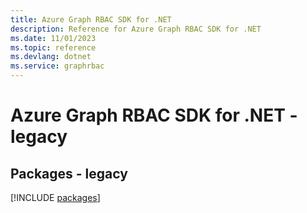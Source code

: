 ```yaml
---
title: Azure Graph RBAC SDK for .NET
description: Reference for Azure Graph RBAC SDK for .NET
ms.date: 11/01/2023
ms.topic: reference
ms.devlang: dotnet
ms.service: graphrbac
---
```

# Azure Graph RBAC SDK for .NET - legacy
## Packages - legacy
[!INCLUDE [packages](graph-rbac-index.md)]